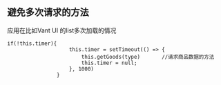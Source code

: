 ## 避免多次请求的方法

应用在比如Vant UI 的list多次加载的情况

```
if(!this.timer){
                    this.timer = setTimeout(() => {
                        this.getGoods(type)       //请求商品数据的方法
                        this.timer = null;
                    }, 1000)
                }
```

